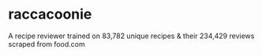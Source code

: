 # raccacoonie
A recipe reviewer trained on 83,782 unique recipes &amp; their 234,429 reviews scraped from food.com
